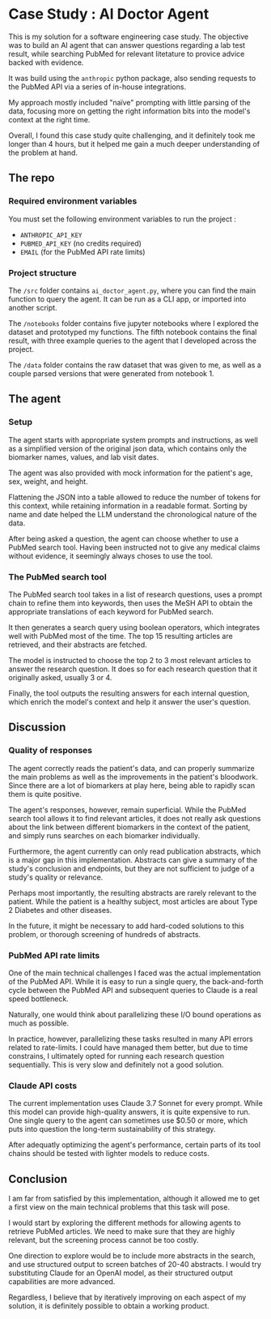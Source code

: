 # Case Study : AI Doctor Agent

This is my solution for a software engineering case study. The objective was to build an AI agent that can answer questions regarding a lab test result, while searching PubMed for relevant litetature to provice advice backed with evidence. 

It was build using the `anthropic` python package, also sending requests to the PubMed API via a series of in-house integrations. 

My approach mostly included "naïve" prompting with little parsing of the data, focusing more on getting the right information bits into the model's context at the right time. 

Overall, I found this case study quite challenging, and it definitely took me longer than 4 hours, but it helped me gain a much deeper understanding of the problem at hand.

## The repo

### Required environment variables

You must set the following environment variables to run the project :
- `ANTHROPIC_API_KEY`
- `PUBMED_API_KEY` (no credits required)
- `EMAIL` (for the PubMed API rate limits)

### Project structure

The `/src` folder contains `ai_doctor_agent.py`, where you can find the main function to query the agent. It can be run as a CLI app, or imported into another script.

The `/notebooks` folder contains five jupyter notebooks where I explored the dataset and prototyped my functions. The fifth notebook contains the final result, with three example queries to the agent that I developed across the project.

The `/data` folder contains the raw dataset that was given to me, as well as a couple parsed versions that were generated from notebook 1.

## The agent

### Setup

The agent starts with appropriate system prompts and instructions, as well as a simplified version of the original json data, which contains only the biomarker names, values, and lab visit dates. 

The agent was also provided with mock information for the patient's age, sex, weight, and height.

Flattening the JSON into a table allowed to reduce the number of tokens for this context, while retaining information in a readable format. Sorting by name and date helped the LLM understand the chronological nature of the data. 

After being asked a question, the agent can choose whether to use a PubMed search tool. Having been instructed not to give any medical claims without evidence, it seemingly always choses to use the tool. 

### The PubMed search tool

The PubMed search tool takes in a list of research questions, uses a prompt chain to refine them into keywords, then uses the MeSH API to obtain the appropriate translations of each keyword for PubMed search. 

It then generates a search query using boolean operators, which integrates well with PubMed most of the time. The top 15 resulting articles are retrieved, and their abstracts are fetched.

The model is instructed to choose the top 2 to 3 most relevant articles to answer the research question. It does so for each research question that it originally asked, usually 3 or 4.

Finally, the tool outputs the resulting answers for each internal question, which enrich the model's context and help it answer the user's question.

## Discussion

### Quality of responses

The agent correctly reads the patient's data, and can properly summarize the main problems as well as the improvements in the patient's bloodwork. Since there are a lot of biomarkers at play here, being able to rapidly scan them is quite positive.

The agent's responses, however, remain superficial. While the PubMed search tool allows it to find relevant articles, it does not really ask questions about the link between different biomarkers in the context of the patient, and simply runs searches on each biomarker individually.

Furthermore, the agent currently can only read publication abstracts, which is a major gap in this implementation. Abstracts can give a summary of the study's conclusion and endpoints, but they are not sufficient to judge of a study's quality or relevance.

Perhaps most importantly, the resulting abstracts are rarely relevant to the patient. While the patient is a healthy subject, most articles are about Type 2 Diabetes and other diseases. 

In the future, it might be necessary to add hard-coded solutions to this problem, or thorough screening of hundreds of abstracts. 

### PubMed API rate limits

One of the main technical challenges I faced was the actual implementation of the PubMed API. While it is easy to run a single query, the back-and-forth cycle between the PubMed API and subsequent queries to Claude is a real speed bottleneck.

Naturally, one would think about parallelizing these I/O bound operations as much as possible. 

In practice, however, parallelizing these tasks resulted in many API errors related to rate-limits. I could have managed them better, but due to time constrains, I ultimately opted for running each research question sequentially. This is very slow and definitely not a good solution.

### Claude API costs

The current implementation uses Claude 3.7 Sonnet for every prompt. While this model can provide high-quality answers, it is quite expensive to run. One single query to the agent can sometimes use $0.50 or more, which puts into question the long-term sustainability of this strategy.

After adequatly optimizing the agent's performance, certain parts of its tool chains should be tested with lighter models to reduce costs.

## Conclusion

I am far from satisfied by this implementation, although it allowed me to get a first view on the main technical problems that this task will pose. 

I would start by exploring the different methods for allowing agents to retrieve PubMed articles. We need to make sure that they are highly relevant, but the screening process cannot be too costly.

One direction to explore would be to include more abstracts in the search, and use structured output to screen batches of 20-40 abstracts. I would try substituting Claude for an OpenAI model, as their structured output capabilities are more advanced.

Regardless, I believe that by iteratively improving on each aspect of my solution, it is definitely possible to obtain a working product.











